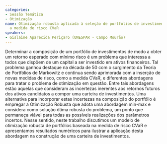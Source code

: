 ```yaml
---
categories:
- Sessão Temática
- Otimização
name: Otimização robusta aplicada à seleção de portfólios de investimentos considerando
  a medida de risco CVaR
speakers:
- Gislaine Aparecida Periçaro (UNESPAR - Campo Mourão)
---
```


Determinar a composição de um portfólio de investimentos de modo a obter um retorno esperado com mínimo risco é um problema que interessa a todos que dispõem de um capital a ser investido em ativos financeiros. Tal problema ganhou destaque na década de 50 com o surgimento da Teoria de Portfólios de Markowitz e continua sendo aprimorada com a inserção de novas medidas de risco, como a medida CVaR, e diferentes abordagens para tratar o problema de otimização em questão.  Entre tais abordagens estão aquelas que consideram as incertezas inerentes aos retornos futuros dos ativos candidatos a compor uma carteira de investimentos. Uma alternativa para incorporar estas incertezas na composição do portfólio é empregar a Otimização Robusta que adota uma abordagem min-max e considera como solução ótima robusta do problema, um ponto que permaneça viável para todas as possíveis realizações dos parâmetros incertos.  Nesse sentido, neste trabalho discutimos um modelo de otimização robusta de portfólios baseada na medida de risco CVaR e apresentamos resultados numéricos para ilustrar a aplicação desta abordagem na construção de uma carteira de investimentos.
